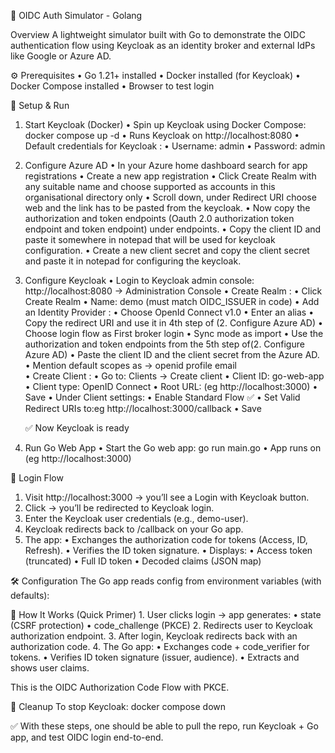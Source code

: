 🔑 OIDC Auth Simulator - Golang

Overview
A lightweight simulator built with Go to demonstrate the OIDC authentication flow using Keycloak as an identity broker and external IdPs like Google or Azure AD.

⚙️ Prerequisites
	 •	Go 1.21+ installed
	 •	Docker installed (for Keycloak)
	 •	Docker Compose installed
	 •	Browser to test login

🚀 Setup & Run
  1. Start Keycloak (Docker)
     • Spin up Keycloak using Docker Compose: docker compose up -d
     • Runs Keycloak on http://localhost:8080
     • Default credentials for Keycloak :
  	    •	Username: admin
  	    •	Password: admin
      
  2. Configure Azure AD 
     • In your Azure home dashboard search for app registrations
     • Create a new app registration
     • Click Create Realm with any suitable name and choose supported as accounts in this organisational directory only
     • Scroll down, under Redirect URI choose web and the link has to be pasted from the keycloak. 
     • Now copy the authorization and token endpoints (Oauth 2.0 authorization token endpoint and token endpoint) under endpoints.
     • Copy the client ID and paste it somewhere in notepad that will be used for keycloak configuration.
     • Create a new client secret and copy the client secret and paste it in notepad for configuring the keycloak. 
     
  3. Configure Keycloak
     • Login to Keycloak admin console: http://localhost:8080 → Administration Console
     • Create Realm :
        • Click Create Realm
        • Name: demo (must match OIDC_ISSUER in code)
     • Add an Identity Provider :
        • Choose OpenId Connect v1.0 
        • Enter an alias
        • Copy the redirect URI and use it in 4th step of (2. Configure Azure AD)
        • Choose login flow as First broker login
        • Sync mode as import
        • Use the authorization and token endpoints from the 5th step of(2. Configure Azure AD)
        • Paste the client ID and the client secret from the Azure AD.
        • Mention default scopes as -> openid profile email  
     • Create Client :
        •	Go to: Clients → Create client
	      •	Client ID: go-web-app
	      •	Client type: OpenID Connect
	      •	Root URL: (eg http://localhost:3000)
        •	Save
     • Under Client settings:
	      •	Enable Standard Flow ✅
	      •	Set Valid Redirect URIs to:eg http://localhost:3000/callback
        •	Save
     
      ✅ Now Keycloak is ready

  3. Run Go Web App
     • Start the Go web app: go run main.go
     • App runs on (eg http://localhost:3000)

🔐 Login Flow
  1.	Visit http://localhost:3000 → you’ll see a Login with Keycloak button.
  2.	Click → you’ll be redirected to Keycloak login.
  3.	Enter the Keycloak user credentials (e.g., demo-user).
  4.	Keycloak redirects back to /callback on your Go app.
  5.	The app:
    	•	Exchanges the authorization code for tokens (Access, ID, Refresh).
    	•	Verifies the ID token signature.
    	•	Displays:
    	•	Access token (truncated)
    	•	Full ID token
    	•	Decoded claims (JSON map)

🛠️ Configuration
   The Go app reads config from environment variables (with defaults):

📖 How It Works (Quick Primer)
	1.	User clicks login → app generates:
    	•	state (CSRF protection)
    	•	code_challenge (PKCE)
	2.	Redirects user to Keycloak authorization endpoint.
	3.	After login, Keycloak redirects back with an authorization code.
	4.	The Go app:
    	•	Exchanges code + code_verifier for tokens.
    	•	Verifies ID token signature (issuer, audience).
    	•	Extracts and shows user claims.

  This is the OIDC Authorization Code Flow with PKCE.

🧹 Cleanup
  To stop Keycloak: docker compose down

✅ With these steps, one should be able to pull the repo, run Keycloak + Go app, and test OIDC login end-to-end.

